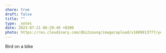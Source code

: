 ```yaml
---
share: true
draft: false
title: ""
type: _notes
date: 2023-07-21 06:29:49 +0200
photo: https://res.cloudinary.com/dbi2zounq/image/upload/v1689913777/yeutymj1dec8vwpxwral.jpg
---
```


Bird on a bike
